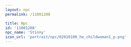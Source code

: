 ```yaml
---
layout: npc
permalink: /11001208

title: Npc
id: '11001208'
npc_name: 'Stinny'
icon_url: 'portrait/npc/02010100_he_childwoman1_p.png'
---
```

